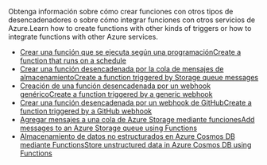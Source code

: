 <span data-ttu-id="fa945-101">Obtenga información sobre cómo crear funciones con otros tipos de desencadenadores o sobre cómo integrar funciones con otros servicios de Azure.</span><span class="sxs-lookup"><span data-stu-id="fa945-101">Learn how to create functions with other kinds of triggers or how to integrate functions with other Azure services.</span></span>


+ [<span data-ttu-id="fa945-102">Crear una función que se ejecuta según una programación</span><span class="sxs-lookup"><span data-stu-id="fa945-102">Create a function that runs on a schedule</span></span>](../articles/azure-functions/functions-create-scheduled-function.md) 
+ [<span data-ttu-id="fa945-103">Crear una función desencadenada por la cola de mensajes de almacenamiento</span><span class="sxs-lookup"><span data-stu-id="fa945-103">Create a function triggered by Storage queue messages</span></span>](../articles/azure-functions/functions-create-storage-queue-triggered-function.md) 
+ [<span data-ttu-id="fa945-104">Creación de una función desencadenada por un webhook genérico</span><span class="sxs-lookup"><span data-stu-id="fa945-104">Create a function triggered by a generic webhook</span></span>](../articles/azure-functions/functions-create-generic-webhook-triggered-function.md)
+ [<span data-ttu-id="fa945-105">Crear una función desencadenada por un webhook de GitHub</span><span class="sxs-lookup"><span data-stu-id="fa945-105">Create a function triggered by a GitHub webhook</span></span>](../articles/azure-functions/functions-create-github-webhook-triggered-function.md) 
+ [<span data-ttu-id="fa945-106">Agregar mensajes a una cola de Azure Storage mediante funciones</span><span class="sxs-lookup"><span data-stu-id="fa945-106">Add messages to an Azure Storage queue using Functions</span></span>](../articles/azure-functions/functions-integrate-storage-queue-output-binding.md) 
+ [<span data-ttu-id="fa945-107">Almacenamiento de datos no estructurados en Azure Cosmos DB mediante Functions</span><span class="sxs-lookup"><span data-stu-id="fa945-107">Store unstructured data in Azure Cosmos DB using Functions</span></span>](../articles/azure-functions/functions-integrate-store-unstructured-data-cosmosdb.md)
